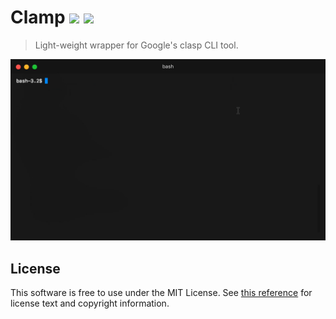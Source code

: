 # Clamp <a href="#"><img src="https://img.shields.io/badge/Google%20App%20Script-CLI%20Tool-brightgreen.svg" /></a> <a href="#"><img src="https://img.shields.io/badge/license-MIT%20Licence-blue.svg" /></a>

> Light-weight wrapper for Google's clasp CLI tool.

<img src="assets/clamp-1.gif" />

## License

This software is free to use under the MIT License. See [this reference](LICENSE) for license text and copyright information.

